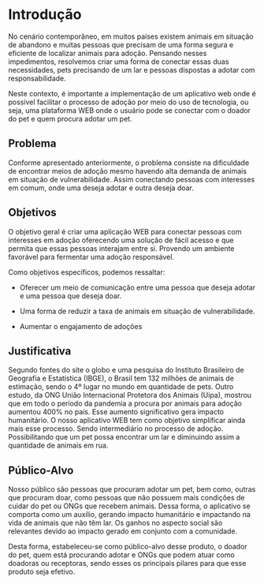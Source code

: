 # Introdução

No cenário contemporâneo, em muitos países existem animais em situação de abandono e muitas pessoas que precisam de uma forma segura e eficiente de localizar animais para adoção. Pensando nesses impedimentos, resolvemos criar uma forma de conectar essas duas necessidades, pets precisando de um lar e pessoas dispostas a adotar com responsabilidade.  

Neste contexto, é importante a implementação de um aplicativo web onde é possível facilitar o processo de adoção por meio do uso de tecnologia, ou seja, uma plataforma WEB onde o usuário pode se conectar com o doador do pet e quem procura adotar um pet. 

## Problema
Conforme apresentado anteriormente, o problema consiste na dificuldade de encontrar meios de adoção mesmo havendo alta demanda de animais em situação de vulnerabilidade. Assim conectando pessoas com interesses em comum, onde uma deseja adotar e outra deseja doar. 


## Objetivos

O objetivo geral é criar uma aplicação WEB para conectar pessoas com interesses em adoção oferecendo uma solução de fácil acesso e que permita que essas pessoas interajam entre si. Provendo um ambiente favorável para fermentar uma adoção responsável. 

Como objetivos específicos, podemos ressaltar: 

- Oferecer um meio de comunicação entre uma pessoa que deseja adotar e uma pessoa que deseja doar. 

- Uma forma de reduzir a taxa de animais em situação de vulnerabilidade. 

- Aumentar o engajamento de adoções 

## Justificativa

Segundo fontes do site o globo e uma pesquisa do Instituto Brasileiro de Geografia e Estatística (IBGE), o Brasil tem 132 milhões de animais de estimação, sendo o 4º lugar no mundo em quantidade de pets. Outro estudo, da ONG União Internacional Protetora dos Animais (Uipa), mostrou que em todo o período da pandemia a procura por animais para adoção aumentou 400% no país. Esse aumento significativo gera impacto humanitário. O nosso aplicativo WEB tem como objetivo simplificar ainda mais esse processo. Sendo intermediário no processo de adoção. Possibilitando que um pet possa encontrar um lar e diminuindo assim a quantidade de animais em rua.


## Público-Alvo

Nosso público são pessoas que procuram adotar um pet, bem como, outras que procuram doar, como pessoas que não possuem mais condições de cuidar do pet ou ONGs que recebem animais. Dessa forma, o aplicativo se comporta como um auxílio, gerando impacto humanitário e impactando na vida de animais que não têm lar. Os ganhos no aspecto social são relevantes devido ao impacto gerado em conjunto com a comunidade. 

Desta forma, estabeleceu-se como público-alvo desse produto, o doador do pet, quem está procurando adotar e ONGs que podem atuar como doadoras ou receptoras, sendo esses os principais pilares para que esse produto seja efetivo.  
